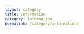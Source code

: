 ```yaml
---
layout: category
title: information
category: Information
permalink: /category/information/
---
```

